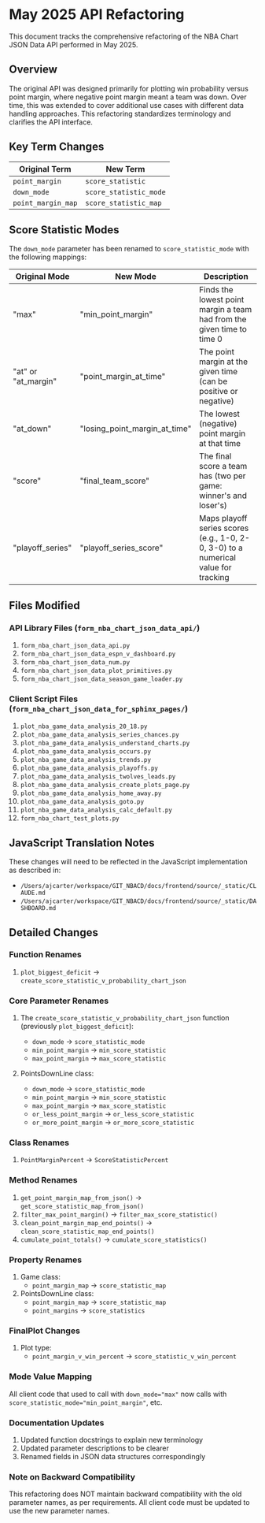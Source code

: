 # May 2025 API Refactoring

This document tracks the comprehensive refactoring of the NBA Chart JSON Data API performed in May 2025.

## Overview

The original API was designed primarily for plotting win probability versus point margin, where negative point margin meant a team was down. Over time, this was extended to cover additional use cases with different data handling approaches. This refactoring standardizes terminology and clarifies the API interface.

## Key Term Changes

| Original Term | New Term |
|---------------|----------|
| `point_margin` | `score_statistic` |
| `down_mode` | `score_statistic_mode` |
| `point_margin_map` | `score_statistic_map` |

## Score Statistic Modes

The `down_mode` parameter has been renamed to `score_statistic_mode` with the following mappings:

| Original Mode | New Mode | Description |
|---------------|----------|-------------|
| "max" | "min_point_margin" | Finds the lowest point margin a team had from the given time to time 0 |
| "at" or "at_margin" | "point_margin_at_time" | The point margin at the given time (can be positive or negative) |
| "at_down" | "losing_point_margin_at_time" | The lowest (negative) point margin at that time |
| "score" | "final_team_score" | The final score a team has (two per game: winner's and loser's) |
| "playoff_series" | "playoff_series_score" | Maps playoff series scores (e.g., 1-0, 2-0, 3-0) to a numerical value for tracking |

## Files Modified

### API Library Files (`form_nba_chart_json_data_api/`)
1. `form_nba_chart_json_data_api.py`
2. `form_nba_chart_json_data_espn_v_dashboard.py`
3. `form_nba_chart_json_data_num.py`
4. `form_nba_chart_json_data_plot_primitives.py`
5. `form_nba_chart_json_data_season_game_loader.py`

### Client Script Files (`form_nba_chart_json_data_for_sphinx_pages/`)
1. `plot_nba_game_data_analysis_20_18.py`
2. `plot_nba_game_data_analysis_series_chances.py` 
3. `plot_nba_game_data_analysis_understand_charts.py`
4. `plot_nba_game_data_analysis_occurs.py`
5. `plot_nba_game_data_analysis_trends.py`
6. `plot_nba_game_data_analysis_playoffs.py`
7. `plot_nba_game_data_analysis_twolves_leads.py`
8. `plot_nba_game_data_analysis_create_plots_page.py`
9. `plot_nba_game_data_analysis_home_away.py`
10. `plot_nba_game_data_analysis_goto.py`
11. `plot_nba_game_data_analysis_calc_default.py`
12. `form_nba_chart_test_plots.py`

## JavaScript Translation Notes

These changes will need to be reflected in the JavaScript implementation as described in:
- `/Users/ajcarter/workspace/GIT_NBACD/docs/frontend/source/_static/CLAUDE.md`
- `/Users/ajcarter/workspace/GIT_NBACD/docs/frontend/source/_static/DASHBOARD.md`

## Detailed Changes

### Function Renames
1. `plot_biggest_deficit` → `create_score_statistic_v_probability_chart_json`

### Core Parameter Renames
1. The `create_score_statistic_v_probability_chart_json` function (previously `plot_biggest_deficit`):
   - `down_mode` → `score_statistic_mode`
   - `min_point_margin` → `min_score_statistic`
   - `max_point_margin` → `max_score_statistic`

2. PointsDownLine class:
   - `down_mode` → `score_statistic_mode`
   - `min_point_margin` → `min_score_statistic`
   - `max_point_margin` → `max_score_statistic`
   - `or_less_point_margin` → `or_less_score_statistic`
   - `or_more_point_margin` → `or_more_score_statistic`

### Class Renames
1. `PointMarginPercent` → `ScoreStatisticPercent`

### Method Renames
1. `get_point_margin_map_from_json()` → `get_score_statistic_map_from_json()`
2. `filter_max_point_margin()` → `filter_max_score_statistic()`
3. `clean_point_margin_map_end_points()` → `clean_score_statistic_map_end_points()`
4. `cumulate_point_totals()` → `cumulate_score_statistics()`

### Property Renames
1. Game class:
   - `point_margin_map` → `score_statistic_map`
2. PointsDownLine class:
   - `point_margin_map` → `score_statistic_map`
   - `point_margins` → `score_statistics`

### FinalPlot Changes
1. Plot type: 
   - `point_margin_v_win_percent` → `score_statistic_v_win_percent`
   
### Mode Value Mapping
All client code that used to call with `down_mode="max"` now calls with `score_statistic_mode="min_point_margin"`, etc.

### Documentation Updates
1. Updated function docstrings to explain new terminology
2. Updated parameter descriptions to be clearer
3. Renamed fields in JSON data structures correspondingly

### Note on Backward Compatibility
This refactoring does NOT maintain backward compatibility with the old parameter names, as per requirements. All client code must be updated to use the new parameter names.